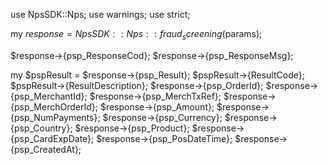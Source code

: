 use NpsSDK::Nps;
use warnings;
use strict;

my $response = NpsSDK::Nps::fraud_screening($params);

$response->{psp_ResponseCod};
$response->{psp_ResponseMsg};

my $pspResult = $response->{psp_Result};
$pspResult->{ResultCode};
$pspResult->{ResultDescription};
$response->{psp_OrderId};
$response->{psp_MerchantId};
$response->{psp_MerchTxRef};
$response->{psp_MerchOrderId};
$response->{psp_Amount};
$response->{psp_NumPayments};
$response->{psp_Currency};
$response->{psp_Country};
$response->{psp_Product};
$response->{psp_CardExpDate};
$response->{psp_PosDateTime};
$response->{psp_CreatedAt};
